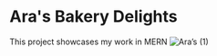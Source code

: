 # Ara's Bakery Delights 
This project showcases my work in MERN 
![Ara’s (1)](https://github.com/syedasraa/ArasBakery/assets/92538646/722fa5ed-ee65-42b7-b43a-d0cc2f8d8ce6)
